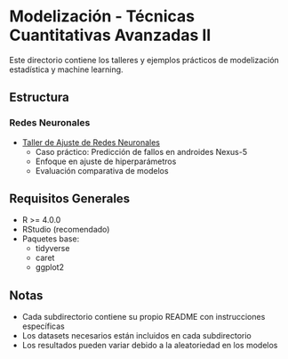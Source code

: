 # Modelización - Técnicas Cuantitativas Avanzadas II

Este directorio contiene los talleres y ejemplos prácticos de modelización estadística y machine learning.

## Estructura

### Redes Neuronales
- [Taller de Ajuste de Redes Neuronales](Redes_Neuronales/README_redes_nexus5.md)
  - Caso práctico: Predicción de fallos en androides Nexus-5
  - Enfoque en ajuste de hiperparámetros
  - Evaluación comparativa de modelos

## Requisitos Generales

- R >= 4.0.0
- RStudio (recomendado)
- Paquetes base:
  - tidyverse
  - caret
  - ggplot2

## Notas

- Cada subdirectorio contiene su propio README con instrucciones específicas
- Los datasets necesarios están incluidos en cada subdirectorio
- Los resultados pueden variar debido a la aleatoriedad en los modelos
